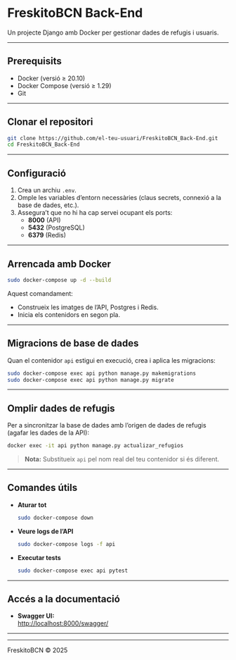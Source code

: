 # FreskitoBCN Back-End

Un projecte Django amb Docker per gestionar dades de refugis i usuaris.

---

## Prerequisits

- Docker (versió ≥ 20.10)  
- Docker Compose (versió ≥ 1.29)  
- Git  

---

## Clonar el repositori

```bash
git clone https://github.com/el-teu-usuari/FreskitoBCN_Back-End.git
cd FreskitoBCN_Back-End
```

---

## Configuració

1. Crea un archiu `.env`.  
2. Omple les variables d’entorn necessàries (claus secrets, connexió a la base de dades, etc.).  
3. Assegura’t que no hi ha cap servei ocupant els ports:
   - **8000** (API)  
   - **5432** (PostgreSQL)  
   - **6379** (Redis)  

---

## Arrencada amb Docker

```bash
sudo docker-compose up -d --build
```

Aquest comandament:

- Construeix les imatges de l’API, Postgres i Redis.  
- Inicia els contenidors en segon pla.  

---

## Migracions de base de dades

Quan el contenidor `api` estigui en execució, crea i aplica les migracions:

```bash
sudo docker-compose exec api python manage.py makemigrations
sudo docker-compose exec api python manage.py migrate
```

---

## Omplir dades de refugis

Per a sincronitzar la base de dades amb l’origen de dades de refugis (agafar les dades de la API):

```bash
docker exec -it api python manage.py actualizar_refugios 
```

> **Nota:** Substitueix `api` pel nom real del teu contenidor si és diferent.

---

## Comandes útils

- **Aturar tot**  
  ```bash
  sudo docker-compose down
  ```

- **Veure logs de l’API**  
  ```bash
  sudo docker-compose logs -f api
  ```

- **Executar tests**  
  ```bash
  sudo docker-compose exec api pytest
  ```

---

## Accés a la documentació

- **Swagger UI:**  
  [http://localhost:8000/swagger/](http://localhost:8000/swagger/)  

---


---

FreskitoBCN © 2025 

